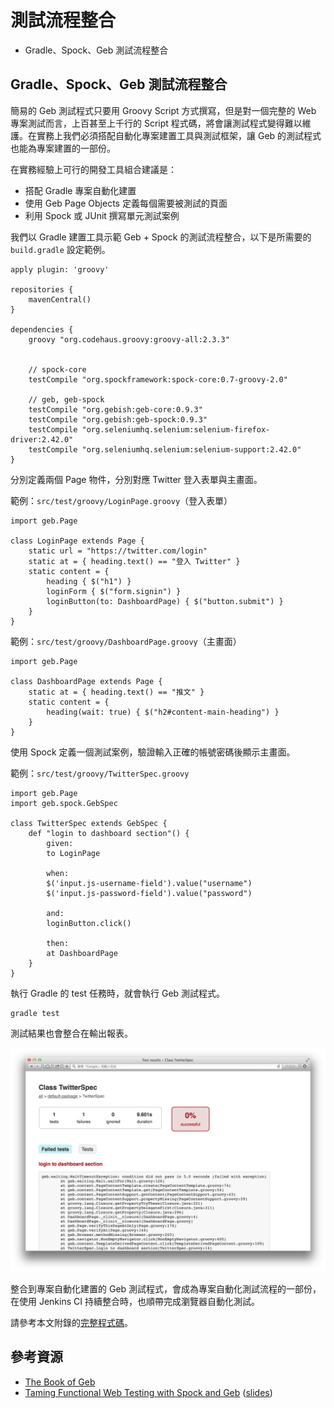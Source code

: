 # 測試流程整合
* Gradle、Spock、Geb 測試流程整合

## Gradle、Spock、Geb 測試流程整合 ##

簡易的 Geb 測試程式只要用 Groovy Script 方式撰寫，但是對一個完整的 Web 專案測試而言，上百甚至上千行的 Script 程式碼，將會讓測試程式變得難以維護。在實務上我們必須搭配自動化專案建置工具與測試框架，讓 Geb 的測試程式也能為專案建置的一部份。

在實務經驗上可行的開發工具組合建議是：

* 搭配 Gradle 專案自動化建置
* 使用 Geb Page Objects 定義每個需要被測試的頁面
* 利用 Spock 或 JUnit 撰寫單元測試案例

我們以 Gradle 建置工具示範 Geb + Spock 的測試流程整合，以下是所需要的 `build.gradle` 設定範例。

```
apply plugin: 'groovy'

repositories {
    mavenCentral()
}

dependencies {
    groovy "org.codehaus.groovy:groovy-all:2.3.3"


    // spock-core
    testCompile "org.spockframework:spock-core:0.7-groovy-2.0"

    // geb, geb-spock
    testCompile "org.gebish:geb-core:0.9.3"
    testCompile "org.gebish:geb-spock:0.9.3"
    testCompile "org.seleniumhq.selenium:selenium-firefox-driver:2.42.0"
    testCompile "org.seleniumhq.selenium:selenium-support:2.42.0"
}
```

分別定義兩個 Page 物件，分別對應 Twitter 登入表單與主畫面。

範例：`src/test/groovy/LoginPage.groovy`（登入表單）

```
import geb.Page

class LoginPage extends Page {
    static url = "https://twitter.com/login"
    static at = { heading.text() == "登入 Twitter" }
    static content = {
        heading { $("h1") }
        loginForm { $("form.signin") }
        loginButton(to: DashboardPage) { $("button.submit") }
    }
}
```

範例：`src/test/groovy/DashboardPage.groovy`（主畫面）

```
import geb.Page

class DashboardPage extends Page {
    static at = { heading.text() == "推文" }
    static content = {
        heading(wait: true) { $("h2#content-main-heading") }
    }
}
```

使用 Spock 定義一個測試案例，驗證輸入正確的帳號密碼後顯示主畫面。

範例：`src/test/groovy/TwitterSpec.groovy`

```
import geb.Page
import geb.spock.GebSpec

class TwitterSpec extends GebSpec {
    def "login to dashboard section"() {
        given:
        to LoginPage

        when:
        $('input.js-username-field').value("username")
        $('input.js-password-field').value("password")

        and:
        loginButton.click()

        then:
        at DashboardPage
    }
}
```

執行 Gradle 的 test 任務時，就會執行 Geb 測試程式。

```
gradle test
```

測試結果也會整合在輸出報表。

![Gradle Report](./gradle-geb-report-2.png)

整合到專案自動化建置的 Geb 測試程式，會成為專案自動化測試流程的一部份，在使用 Jenkins CI 持續整合時，也順帶完成瀏覽器自動化測試。

請參考本文附錄的[完整程式碼](https://github.com/lyhcode/GroovyTutorial/tree/master/src/09_GebWebTest/gradle-spock-geb)。

## 參考資源 ##

* [The Book of Geb](http://www.gebish.org/manual/current/)
* [Taming Functional Web Testing with Spock and Geb](http://www.infoq.com/presentations/testing-spock-geb) ([slides](http://qconlondon.com/dl/qcon-london-2013/slides/PeterNiederwieser_TamingFunctionalWebTestingWithSpockAndGeb.pdf))
